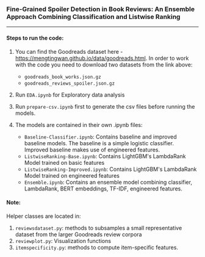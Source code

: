 ### Fine-Grained Spoiler Detection in Book Reviews: An Ensemble Approach Combining Classification and Listwise Ranking
---

#### Steps to run the code:

1. You can find the Goodreads dataset here - https://mengtingwan.github.io/data/goodreads.html.
In order to work with the code you need to download two datasets from the link above:
    - `goodreads_book_works.json.gz`
    - `goodreads_reviews_spoiler.json.gz`

2. Run `EDA.ipynb` for Exploratory data analysis

3. Run `prepare-csv.ipynb` first to generate the csv files before running the models.
 
4. The models are contained in their own .ipynb files:
    - `Baseline-Classifier.ipynb`: Contains baseline and improved baseline models. The baseline is a simple logistic classifier. Improved baseline makes use of engineered features.
    - `ListwiseRanking-Base.ipynb`: Contains LightGBM's LambdaRank Model trained on basic features
    - `ListwiseRanking-Improved.ipynb`: Contains LightGBM's LambdaRank Model trained on engineered features
    - `Ensemble.ipynb`: Contains an ensemble model combining classifier, LambdaRank, BERT embeddings, TF-IDF, engineered features.

#### Note: 
Helper classes are located in:
1. `reviewsdataset.py`: methods to subsamples a small representative dataset from the larger Goodreads review corpora
2. `reviewplot.py`: Visualization functions
3. `itemspecificity.py`: methods to compute item-specific features.